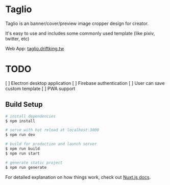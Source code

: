 # Taglio

Taglio is an banner/cover/preview image cropper design for creator. 

It's easy to use and includes some commonly used template (like pixiv, twitter, etc)

Web App: [taglio.driftking.tw](https://taglio.driftking.tw)

# TODO

[ ] Electron desktop application
[ ] Firebase authentication
[ ] User can save custom template
[ ] PWA support

## Build Setup

```bash
# install dependencies
$ npm install

# serve with hot reload at localhost:3000
$ npm run dev

# build for production and launch server
$ npm run build
$ npm run start

# generate static project
$ npm run generate
```

For detailed explanation on how things work, check out [Nuxt.js docs](https://nuxtjs.org).
